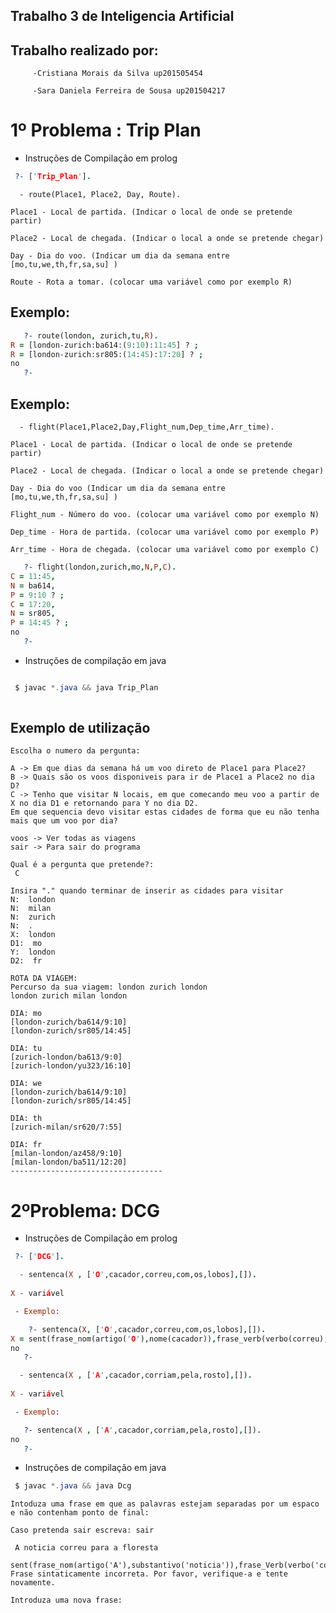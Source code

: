 ## Trabalho 3 de Inteligencia Artificial 

## Trabalho realizado por:

         -Cristiana Morais da Silva up201505454

         -Sara Daniela Ferreira de Sousa up201504217


# 1º Problema : Trip Plan

- Instruções de Compilação em prolog


```prolog
 ?- ['Trip_Plan'].
 ```
```text
  - route(Place1, Place2, Day, Route).
 
Place1 - Local de partida. (Indicar o local de onde se pretende partir)

Place2 - Local de chegada. (Indicar o local a onde se pretende chegar)

Day - Dia do voo. (Indicar um dia da semana entre [mo,tu,we,th,fr,sa,su] )

Route - Rota a tomar. (colocar uma variável como por exemplo R)
```

## Exemplo:

```prolog
   ?- route(london, zurich,tu,R).
R = [london-zurich:ba614:(9:10):11:45] ? ;
R = [london-zurich:sr805:(14:45):17:20] ? ;
no
   ?- 
```

## Exemplo:

```text
  - flight(Place1,Place2,Day,Flight_num,Dep_time,Arr_time).
  
Place1 - Local de partida. (Indicar o local de onde se pretende partir)

Place2 - Local de chegada. (Indicar o local a onde se pretende chegar)

Day - Dia do voo (Indicar um dia da semana entre [mo,tu,we,th,fr,sa,su] )

Flight_num - Número do voo. (colocar uma variável como por exemplo N)

Dep_time - Hora de partida. (colocar uma variável como por exemplo P)

Arr_time - Hora de chegada. (colocar uma variável como por exemplo C)
```

```prolog
   ?- flight(london,zurich,mo,N,P,C).
C = 11:45,
N = ba614,
P = 9:10 ? ;
C = 17:20,
N = sr805,
P = 14:45 ? ;
no
   ?- 
```

- Instruções de compilação em java

```java

 $ javac *.java && java Trip_Plan
 
 ```
## Exemplo de utilização
```text
Escolha o numero da pergunta:

A -> Em que dias da semana há um voo direto de Place1 para Place2?
B -> Quais são os voos disponiveis para ir de Place1 a Place2 no dia D?
C -> Tenho que visitar N locais, em que comecando meu voo a partir de X no dia D1 e retornando para Y no dia D2. 
Em que sequencia devo visitar estas cidades de forma que eu não tenha mais que um voo por dia?

voos -> Ver todas as viagens
sair -> Para sair do programa

Qual é a pergunta que pretende?: 
 C

Insira "." quando terminar de inserir as cidades para visitar
N:  london
N:  milan
N:  zurich
N:  .
X:  london
D1:  mo
Y:  london
D2:  fr

ROTA DA VIAGEM: 
Percurso da sua viagem: london zurich london 
london zurich milan london 

DIA: mo
[london-zurich/ba614/9:10]
[london-zurich/sr805/14:45]

DIA: tu
[zurich-london/ba613/9:0]
[zurich-london/yu323/16:10]

DIA: we
[london-zurich/ba614/9:10]
[london-zurich/sr805/14:45]

DIA: th
[zurich-milan/sr620/7:55]

DIA: fr
[milan-london/az458/9:10]
[milan-london/ba511/12:20]
----------------------------------

```

# 2ºProblema: DCG

- Instruções de Compilação em prolog

```prolog
 ?- ['DCG']. 

  - sentenca(X , ['O',cacador,correu,com,os,lobos],[]).
 
X - variável

 - Exemplo:

    ?- sentenca(X, ['O',cacador,correu,com,os,lobos],[]).
X = sent(frase_nom(artigo('O'),nome(cacador)),frase_verb(verbo(correu),frase_preposicional(preposicao(com),frase_nom(artigo(os),nome(lobos))))) ? ;
no
   ?- 

  - sentenca(X , ['A',cacador,corriam,pela,rosto],[]).
 
X - variável

 - Exemplo:

   ?- sentenca(X , ['A',cacador,corriam,pela,rosto],[]).
no
   ?- 
```

- Instruções de compilação em java

```java
 $ javac *.java && java Dcg
```
```text
Intoduza uma frase em que as palavras estejam separadas por um espaco e não contenham ponto de final: 

Caso pretenda sair escreva: sair

 A noticia correu para a floresta

sent(frase_nom(artigo('A'),substantivo('noticia')),frase_Verb(verbo('correu'),preposicoes('para'),artigo('a'),substantivo('floresta')))
Frase sintaticamente incorreta. Por favor, verifique-a e tente novamente.

Introduza uma nova frase:

 ```
